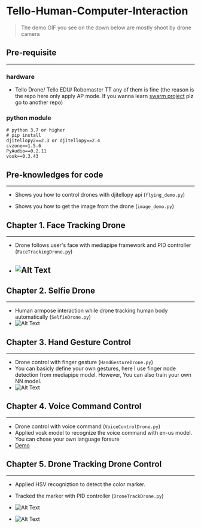 # Tello-Human-Computer-Interaction
>The demo GIF you see on the down below are mostly shoot by drone camera

## Pre-requisite
---
### hardware
* Tello Drone/ Tello EDU/ Robomaster TT any of them is fine (the reason is the repo here only apply AP mode. If you wanna learn [swarm project]() plz go to another repo)

### python module
```
# python 3.7 or higher
# pip install
djitellopy2==2.3 or djitellopy==2.4
cvzone==1.5.6
PyAudio==0.2.11
vosk==0.3.43
```
## Pre-knowledges for code
---
* Shows you how to control drones with djitellopy api (`flying_demo.py`)

* Shows you how to get the image from the drone (`image_demo.py`)

## Chapter 1. Face Tracking Drone
---
* Drone follows user's face with mediapipe framework and PID controller (`FaceTrackingDrone.py`)
* ## ![Alt Text](https://media.giphy.com/media/v1.Y2lkPTc5MGI3NjExODhlOWI1ZDY2YmMzYWZiYWI2ZWNkNGE3Njc5MGRkYzA2NWJhMjI1OSZjdD1n/Xk6Yj8LhScHJOyzdYq/giphy.gif)
## Chapter 2. Selfie Drone
---
* Human armpose interaction while drone tracking human body automatically (`SelfieDrone.py`)
* ![Alt Text](https://media.giphy.com/media/v1.Y2lkPTc5MGI3NjExNDc4ZGVkYWZjNTBlNzU5YWY3YTI4ZGExZThjZmM0MTQzM2UzY2YxOSZjdD1n/4kmzzzdDzIydQY3Xkm/giphy-downsized-large.gif)
## Chapter 3. Hand Gesture Control
---
* Drone control with finger gesture (`HandGestureDrone.py`)
* You can basicly define your own gestures, here I use finger node detection from mediapipe model. However, You can also train your own NN model.
* ![Alt Text](https://media.giphy.com/media/v1.Y2lkPTc5MGI3NjExM2MwNWFmZjA3ZDQwOWQ4Zjg3OWRmYzQ0ZjU2YWMyYWM3NmQyYThmNyZjdD1n/vd3AIxSkZ17tIwMN3a/giphy-downsized-large.gif)
## Chapter 4. Voice Command Control
---
* Drone control with voice command (`VoiceControlDrone.py`)
* Applied vosk model to recognize the voice command with en-us model. You can chose your own language forsure
* [Demo](https://drive.google.com/file/d/1aFfdLqqMBPBpYO7S0scrgZGfiFBR6_Xl/view?usp=share_link)
## Chapter 5.   Drone Tracking Drone Control
---
* Applied HSV recogniztion to detect the color marker.
* Tracked the marker with PID controller (`DroneTrackDrone.py`)
* ![Alt Text](https://media.giphy.com/media/v1.Y2lkPTc5MGI3NjExYmUzZTJkMDcwYzcwZGM2ZDdmODY0M2U0ZDE2OTVjMGMxYTM2OTQ5NiZjdD1n/RSqhVEIsTpisBJ3E1N/giphy-downsized-large.gif)

* ![Alt Text](https://media.giphy.com/media/v1.Y2lkPTc5MGI3NjExZjJhNmE2ZTM4NTYxZWQ5Y2JmY2Y0Yzk1ZDdmZTE3Y2JlODRkODkwYyZjdD1n/x43hEFaOaxsUrO4fmC/giphy-downsized-large.gif)
